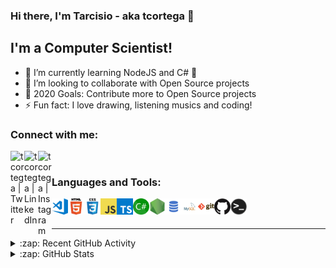 ### Hi there, I'm Tarcisio - aka tcortega 👋

## I'm a Computer Scientist!

- 🌱 I’m currently learning NodeJS and C# 🤣
- 👯 I’m looking to collaborate with Open Source projects
- 🥅 2020 Goals: Contribute more to Open Source projects
- ⚡ Fun fact: I love drawing, listening musics and coding!

### Connect with me:

[<img align="left" alt="tcortega | Twitter" width="22px" src="https://cdn.jsdelivr.net/npm/simple-icons@v3/icons/twitter.svg" />][twitter]
[<img align="left" alt="tcortega | LinkedIn" width="22px" src="https://cdn.jsdelivr.net/npm/simple-icons@v3/icons/linkedin.svg" />][linkedin]
[<img align="left" alt="tcortega | Instagram" width="22px" src="https://cdn.jsdelivr.net/npm/simple-icons@v3/icons/instagram.svg" />][instagram]

<br />

### Languages and Tools:

<img align="left" alt="Visual Studio Code" width="26px" src="https://raw.githubusercontent.com/github/explore/80688e429a7d4ef2fca1e82350fe8e3517d3494d/topics/visual-studio-code/visual-studio-code.png" />
<img align="left" alt="HTML5" width="26px" src="https://raw.githubusercontent.com/github/explore/80688e429a7d4ef2fca1e82350fe8e3517d3494d/topics/html/html.png" />
<img align="left" alt="CSS3" width="26px" src="https://raw.githubusercontent.com/github/explore/80688e429a7d4ef2fca1e82350fe8e3517d3494d/topics/css/css.png" />
<img align="left" alt="JavaScript" width="26px" src="https://raw.githubusercontent.com/github/explore/80688e429a7d4ef2fca1e82350fe8e3517d3494d/topics/javascript/javascript.png" />
<img align="left" alt="JavaScript" width="26px" src="https://raw.githubusercontent.com/github/explore/80688e429a7d4ef2fca1e82350fe8e3517d3494d/topics/typescript/typescript.png" />
<img align="left" alt="C Sharp" width="26px" src="https://raw.githubusercontent.com/github/explore/80688e429a7d4ef2fca1e82350fe8e3517d3494d/topics/csharp/csharp.png" />
<img align="left" alt="Node.js" width="26px" src="https://raw.githubusercontent.com/github/explore/80688e429a7d4ef2fca1e82350fe8e3517d3494d/topics/nodejs/nodejs.png" />
<img align="left" alt="SQL" width="26px" src="https://raw.githubusercontent.com/github/explore/80688e429a7d4ef2fca1e82350fe8e3517d3494d/topics/sql/sql.png" />
<img align="left" alt="MySQL" width="26px" src="https://raw.githubusercontent.com/github/explore/80688e429a7d4ef2fca1e82350fe8e3517d3494d/topics/mysql/mysql.png" />
<img align="left" alt="Git" width="26px" src="https://raw.githubusercontent.com/github/explore/80688e429a7d4ef2fca1e82350fe8e3517d3494d/topics/git/git.png" />
<img align="left" alt="GitHub" width="26px" src="https://raw.githubusercontent.com/github/explore/78df643247d429f6cc873026c0622819ad797942/topics/github/github.png" />
<img align="left" alt="Terminal" width="26px" src="https://raw.githubusercontent.com/github/explore/80688e429a7d4ef2fca1e82350fe8e3517d3494d/topics/terminal/terminal.png" />

<br />
<br />

---

<details>
  <summary>:zap: Recent GitHub Activity</summary>
  
<!--START_SECTION:activity-->
1. 🎉 Merged PR [#1](https://github.com/tcortega/twitter-scraper/pull/1) in [tcortega/twitter-scraper](https://github.com/tcortega/twitter-scraper)
2. 🗣 Commented on [#1](https://github.com/tcortega/twitter-scraper/issues/1) in [tcortega/twitter-scraper](https://github.com/tcortega/twitter-scraper)
3. 🎉 Merged PR [#1](https://github.com/tcortega/levi-ts/pull/1) in [tcortega/levi-ts](https://github.com/tcortega/levi-ts)
4. 🎉 Merged PR [#1](https://github.com/tcortega/nps-api/pull/1) in [tcortega/nps-api](https://github.com/tcortega/nps-api)
5. 🎉 Merged PR [#3](https://github.com/tcortega/nps-api/pull/3) in [tcortega/nps-api](https://github.com/tcortega/nps-api)
<!--END_SECTION:activity-->

</details>

<details>
  <summary>:zap: GitHub Stats</summary>
  <img align="left" alt="tcortega's Top Langs" src="https://github-readme-stats.vercel.app/api/top-langs/?username=tcortega&layout=compact&theme=tokyonight" />

  <img align="left" alt="tcortega's GitHub Stats" src="https://github-readme-stats.vercel.app/api?username=tcortega&theme=tokyonight&show_icons=true&hide_border=true&count_private=true" />

</details>

[twitter]: https://twitter.com/tcortega_
[youtube]: https://youtube.com/codeSTACKr
[instagram]: https://www.instagram.com/tarcisioortega
[linkedin]: https://www.linkedin.com/in/tarcisio-caetano-38b3961a2
